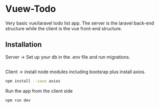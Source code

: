 # Vuew-Todo
Very basic vue/laravel todo list app. The server is the laravel back-end structure while the client is the vue front-end structure.

## Installation
Server -> Set up your db in the .env file and run migrations. 
##
Client -> install node modules including bootsrap plus install axios.

```bash
npm install --save axios
```
Run the app from the client side

```bash
npm run dev
```


